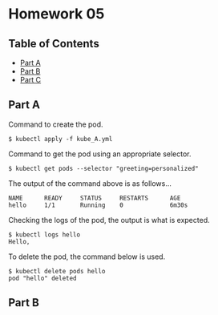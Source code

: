 # Homework 05
## Table of Contents
* [Part A](#part-a)
* [Part B](#part-b)
* [Part C](#part-c)

## Part A
Command to create the pod.
```
$ kubectl apply -f kube_A.yml
```
Command to get the pod using an appropriate selector.
```
$ kubectl get pods --selector "greeting=personalized"
```
The output of the command above is as follows...
```
NAME      READY     STATUS     RESTARTS      AGE
hello     1/1       Running    0		 	 6m30s
```
Checking the logs of the pod, the output is what is expected.
```
$ kubectl logs hello
Hello,
```
To delete the pod, the command below is used.
```
$ kubectl delete pods hello
pod "hello" deleted
```

## Part B
